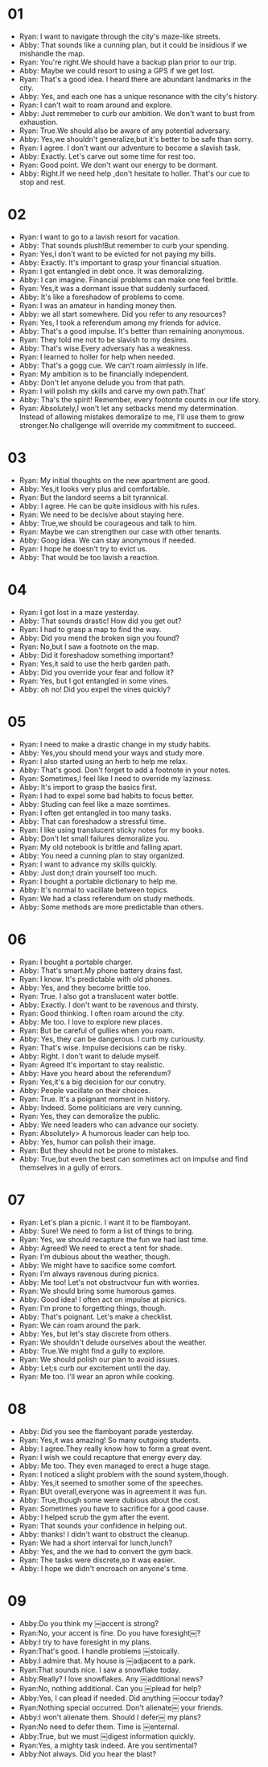 # 01
- Ryan: I want to navigate through the city's maze-like streets.
- Abby: That sounds like a cunning plan, but it could be insidious if we mishandle the map.
- Ryan: You're right.We should have a backup plan prior to our trip.
- Abby: Maybe we could resort to using a GPS if we get lost.
- Ryan: That's a good idea. I heard there are abundant landmarks in the city.
- Abby: Yes, and each one has a unique resonance with the city's history.
- Ryan: I can't wait to roam around and explore.
- Abby: Just remmeber to curb our ambition. We don't want to bust from exhaustion.
- Ryan: True.We should also be aware of any potential adversary.
- Abby: Yes,we shouldn't generalize,but it's better to be safe than sorry.
- Ryan: I agree. I don't want our adventure to become a slavish task.
- Abby: Exactly. Let's carve out some time for rest too.
- Ryan: Good point. We don't want our energy to be dormant.
- Abby: Right.If we need help ,don't hesitate to holler. That's our cue to stop and rest.

# 02
- Ryan: I want to go to a lavish resort for vacation.
- Abby: That sounds plush!But remember to curb your spending.
- Ryan: Yes,I don't want to be evicted for not paying my bills.
- Abby: Exactly. It's important to grasp your financial situation.
- Ryan: I got entangled in debt once. It was demoralizing.
- Abby: I can imagine. Financial problems can make one feel brittle.
- Ryan: Yes,it was a dormant issue that suddenly surfaced.
- Abby: It's like a foreshadow of problems to come.
- Ryan: I was an amateur in handing money then.
- Abby: we all start somewhere. Did you refer to any resources?
- Ryan: Yes, I took a referendum among my friends for advice.
- Abby: That's a good impulse. It's better than remaining anonymous.
- Ryan: They told me not to be slavish to my desires.
- Abby: That's wise.Every adversary has a weakness.
- Ryan: I learned to holler for help when needed.
- Abby: That's a gogg cue. We can't roam aimlessly in life.
- Ryan: My ambition is to be financially independent.
- Abby: Don't let anyone delude you from that path.
- Ryan: I will polish my skills and carve my own path.That'
- Abby: Tha's the spirit! Remember, every footonte counts in our life story.
- Ryan: Absolutely,I won't let any setbacks mend my determination. Instead of allowing mistakes  demoralize to me, I'll use them to grow stronger.No challgenge will override  my commitment to succeed.


# 03
- Ryan: My initial thoughts on the new apartment are good.
- Abby: Yes,it looks very plus and comfortable.
- Ryan: But the landord seems a bit tyrannical.
- Abby: I agree. He can be quite insidious with his rules.
- Ryan: We need to be decisive about staying here.
- Abby: True,we should be courageous and talk to him.
- Ryan: Maybe we can strengthen our case with other tenants.
- Abby: Goog idea. We can stay anonymous if needed.
- Ryan: I hope he doesn't try to evict us.
- Abby: That would be too lavish a reaction.

# 04
- Ryan: I got lost in a maze yesterday.
- Abby: That sounds drastic! How did you get out?
- Ryan: I had to grasp a map to find the way.
- Abby: Did you mend the broken sign you found?
- Ryan: No,but I saw a footnote on the map.
- Abby: Did it foreshadow something important?
- Ryan: Yes,it said to use the herb garden path.
- Abby: Did you override your fear and follow it?
- Ryan: Yes, but I got entangled in some vines.
- Abby: oh no! Did you expel the vines quickly?


# 05
- Ryan: I need to make a drastic change in my study habits.
- Abby:  Yes,you should mend your ways and study more.
- Ryan: I also started using an herb to help me relax.
- Abby: That's good. Don't forget to add  a footnote in your notes.
- Ryan:  Sometimes,I feel like I need to override my laziness.
- Abby:  It's import to grasp the basics first.
- Ryan: I had to expel some bad habits to focus better.
- Abby:  Studing can feel like a maze somtimes.
- Ryan: I often get entangled in too many tasks.
- Abby:  That can foreshadow a stressful time.
- Ryan: I like using translucent sticky notes for my books.
- Abby: Don't let small failures demoralize you.
- Ryan: My old notebook is brittle and falling apart.
- Abby: You need a cunning plan to stay organized.
- Ryan: I want to advance my skills quickly.
- Abby: Just don;t drain yourself too much.
- Ryan: I bought a portable dictionary to help me.
- Abby: It's normal to vacillate between topics.
- Ryan: We had a class referendum on study methods.
- Abby: Some methods are more predictable than others.

# 06
- Ryan: I bought a portable charger.
- Abby:  That's smart.My phone battery drains fast.
- Ryan:  I know. It's predictable with old phones.
- Abby: Yes, and they become brittle too.
- Ryan: True. I also got a translucent water bottle.
- Abby: Exactly. I don't want to be ravenous and thirsty.
- Ryan:  Good thinking. I often roam around the city.
- Abby: Me too. I love to explore new places.
- Ryan:  But be careful of gullies when you roam.
- Abby: Yes, they can be dangerous. I curb my curiousity.
- Ryan: That's wise. Impulse decisions can be risky.
- Abby: Right. I don't want to delude myself.
- Ryan: Agreed It's important to stay realistic.
- Abby: Have you heard about the referendum?
- Ryan: Yes,it's a big decision for our conutry.
- Abby: People vacillate on their choices.
- Ryan: True. It's a poignant moment in history.
- Abby:  Indeed. Some politicians are very cunning.
- Ryan: Yes, they can demoralize the public.
- Abby: We need leaders who can advance our society.
- Ryan: Absolutely> A humorous leader can help too.
- Abby: Yes, humor can polish their image.
- Ryan: But they should not be prone to mistakes.
- Abby:  True,but even the best can sometimes act on impulse and find themselves in a gully of errors.

# 07

- Ryan: Let's plan a picnic. I want it to be flamboyant.
- Abby: Sure! We need to form a list of things to bring.
- Ryan: Yes, we should recapture the fun we had last time.
- Abby: Agreed! We need to erect a tent for shade.
- Ryan: I'm dubious about the weather, though.
- Abby:  We might have to sacifice some comfort.
- Ryan: I'm always ravenous during picnics.
- Abby: Me too! Let's not obstructvour fun with worries.
- Ryan: We should bring some humorous games.
- Abby: Good idea! I often act on impulse at picnics.
- Ryan: I'm prone to forgetting things, though.
- Abby: That's  poignant. Let's make a checklist.
- Ryan: We can roam around the park.
- Abby: Yes, but let's stay discrete from others.
- Ryan:  We shouldn't delude ourselves about the weather.
- Abby: True.We might find a gully to explore.
- Ryan: We should polish our plan to avoid issues.
- Abby: Let;s curb our excitement until the day.
- Ryan: Me too. I'll wear an apron while cooking.



# 08

- Abby: Did you see the flamboyant parade yesterday.
- Ryan: Yes,it was amazing! So many outgoing students.
- Abby: I agree.They really know how to form a great event.
- Ryan: I wish we could recapture that energy every day.
- Abby: Me too. They even managed to erect a huge stage.
- Ryan: I noticed a slight problem with the sound system,though.
- Abby: Yes,it seemed to smother some of the speeches.
- Ryan: BUt overall,everyone was in agreement it was fun.
- Abby: True,though some were dubious about the cost.
- Ryan: Sometimes you have to sacrifice for a good cause.
- Abby: I helped scrub the gym after the event.
- Ryan: That sounds your confidence in helping out.
- Abby: thanks! I didn't want to obstruct the cleanup.
- Ryan: We had a short interval for lunch,lunch?
- Abby: Yes, and the we had to convert the gym back.
- Ryan: The tasks were discrete,so it was easier.
- Abby: I hope we didn't encroach on anyone's time.


# 09
- Abby:Do you think my ￼accent is strong? 
- Ryan:No, your accent is fine. Do you have foresight￼? 
- Abby:I try to have foresight in my plans. 
- Ryan:That's good. I handle problems ￼stoically. 
- Abby:I admire that. My house is ￼adjacent to a park. 
- Ryan:That sounds nice. I saw a snowflake today. 
- Abby:Really? I love snowflakes. Any ￼additional news? 
- Ryan:No, nothing additional. Can you ￼plead for help? 
- Abby:Yes, I can plead if needed. Did anything ￼occur today? 
- Ryan:Nothing special occurred. Don't alienate￼ your friends. 
- Abby:I won't alienate them. Should I defer￼ my plans? 
- Ryan:No need to defer them. Time is ￼enternal. 
- Abby:True, but we must ￼digest information quickly. 
- Ryan:Yes, a mighty task indeed. Are you sentimental? 
- Abby:Not always. Did you hear the blast? 










